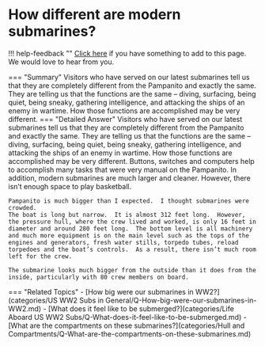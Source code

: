 # How different are modern submarines?

!!! help-feedback ""
    [Click here](https://replace.md) if you have something to add to this page. We would love to hear from you.

=== "Summary"
    Visitors who have served on our latest submarines tell us that they are completely different from the Pampanito and exactly the same. They are telling us that the functions are the same – diving, surfacing, being quiet, being sneaky, gathering intelligence, and attacking the ships of an enemy in wartime. How those functions are accomplished may be very different.
=== "Detailed Answer"
    Visitors who have served on our latest submarines tell us that they are completely different from the Pampanito and exactly the same.  They are telling us that the functions are the same – diving, surfacing, being quiet, being sneaky, gathering intelligence, and attacking the ships of an enemy in wartime.  How those functions are accomplished may be very different.  Buttons, switches and computers help to accomplish many tasks that were very manual on the Pampanito.  In addition, modern submarines are much larger and cleaner.  However, there isn’t enough space to play basketball.

    Pampanito is much bigger than I expected.  I thought submarines were crowded.
    The boat is long but narrow.  It is almost 312 feet long.  However, the pressure hull, where the crew lived and worked, is only 16 feet in diameter and around 280 feet long.  The bottom level is all machinery and much more equipment is on the main level such as the tops of the engines and generators, fresh water stills, torpedo tubes, reload torpedoes and the boat’s controls.  As a result, there isn’t much room left for the crew.

    The submarine looks much bigger from the outside than it does from the inside, particularly with 80 crew members on board.
=== "Related Topics"
    - [How big were our submarines in WW2?](categories/US WW2 Subs in General/Q-How-big-were-our-submarines-in-WW2.md)
    - [What does it feel like to be submerged?](categories/Life Aboard US WW2 Subs/Q-What-does-it-feel-like-to-be-submerged.md)
    - [What are the compartments on these submarines?](categories/Hull and Compartments/Q-What-are-the-compartments-on-these-submarines.md)
